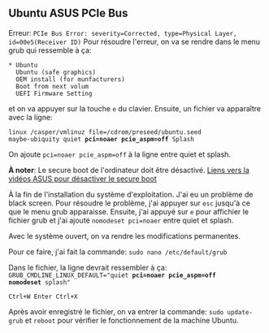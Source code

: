 ## Ubuntu ASUS PCIe Bus


Erreur: `PCIe Bus Error: severity=Corrected, type=Physical Layer, id=00e5(Receiver ID)`
Pour résoudre l'erreur, on va se rendre dans le menu grub qui ressemble à ça:
```
* Ubuntu
  Ubuntu (safe graphics)
  OEM install (for munfacturers)
  Boot from next volum
  UEFI Firmware Setting
```
et on va appuyer sur la touche `e` du clavier. Ensuite, un fichier va apparaître avec la ligne:

<code>linux      /casper/vmlinuz  file=/cdrom/preseed/ubuntu.seed maybe-ubiquity quiet <b>pci=noaer pcie_aspm=off</b> Splash</code>

On ajoute `pci=noaer pcie_aspm=off` à la ligne entre quiet et splash.

**À noter**: Le secure boot de l'ordinateur doit être désactivé.
[Liens vers la vidéos ASUS pour désactiver le secure boot](https://www.youtube.com/watch?v=tnOHi0w77bU)

À la fin de l'installation du système d'exploitation. J'ai eu un problème de black screen. Pour résoudre le problème, j'ai appuyer sur `esc` jusqu'à ce que le menu grub apparaisse. Ensuite, j'ai appuyé sur `e` pour affichier le fichier grub et j'ai ajouté `nomodeset pci=noaer` entre quiet et splash.

Avec le système ouvert, on va rendre les modifications permanentes.

Pour ce faire, j'ai fait la commande: `sudo nano /etc/default/grub`

Dans le fichier, la ligne devrait ressembler à ça:
<code>GRUB_CMDLINE_LINUX_DEFAULT="quiet <b>pci=noaer pcie_aspm=off nomodeset</b> splash"</code>

`Ctrl+W Enter Ctrl+X` 

Après avoir enregistré le fichier, on va entrer la commande: `sudo update-grub` et `reboot` pour vérifier le fonctionnement de la machine Ubuntu.
